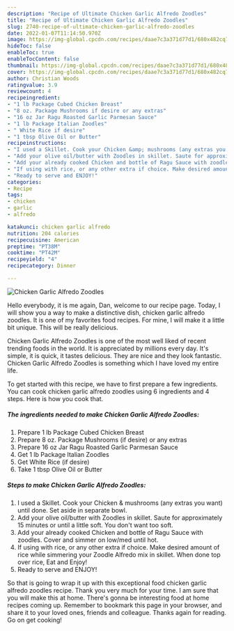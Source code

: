 ```yaml
---
description: "Recipe of Ultimate Chicken Garlic Alfredo Zoodles"
title: "Recipe of Ultimate Chicken Garlic Alfredo Zoodles"
slug: 2740-recipe-of-ultimate-chicken-garlic-alfredo-zoodles
date: 2022-01-07T11:14:50.970Z
image: https://img-global.cpcdn.com/recipes/daae7c3a371d77d1/680x482cq70/chicken-garlic-alfredo-zoodles-recipe-main-photo.jpg
hideToc: false
enableToc: true
enableTocContent: false
thumbnail: https://img-global.cpcdn.com/recipes/daae7c3a371d77d1/680x482cq70/chicken-garlic-alfredo-zoodles-recipe-main-photo.jpg
cover: https://img-global.cpcdn.com/recipes/daae7c3a371d77d1/680x482cq70/chicken-garlic-alfredo-zoodles-recipe-main-photo.jpg
author: Christian Woods
ratingvalue: 3.9
reviewcount: 4
recipeingredient:
- "1 lb Package Cubed Chicken Breast"
- "8 oz. Package Mushrooms if desire or any extras"
- "16 oz Jar Ragu Roasted Garlic Parmesan Sauce"
- "1 lb Package Italian Zoodles"
- " White Rice if desire"
- "1 tbsp Olive Oil or Butter"
recipeinstructions:
- "I used a Skillet. Cook your Chicken &amp; mushrooms (any extras you want) until done. Set aside in separate bowl."
- "Add your olive oil/butter with Zoodles in skillet. Saute for approximately 15 minutes or until a little soft. You don&#39;t want too soft."
- "Add your already cooked Chicken and bottle of Ragu Sauce with zoodles. Cover and simmer on low/med until hot."
- "If using with rice, or any other extra if choice. Make desired amount of rice while simmering your Zoodle Alfredo mix in skillet. When done top over rice, Eat and Enjoy!"
- "Ready to serve and ENJOY!"
categories:
- Recipe
tags:
- chicken
- garlic
- alfredo

katakunci: chicken garlic alfredo 
nutrition: 204 calories
recipecuisine: American
preptime: "PT38M"
cooktime: "PT42M"
recipeyield: "4"
recipecategory: Dinner

---
```



![Chicken Garlic Alfredo Zoodles](https://img-global.cpcdn.com/recipes/daae7c3a371d77d1/680x482cq70/chicken-garlic-alfredo-zoodles-recipe-main-photo.jpg)

Hello everybody, it is me again, Dan, welcome to our recipe page. Today, I will show you a way to make a distinctive dish, chicken garlic alfredo zoodles. It is one of my favorites food recipes. For mine, I will make it a little bit unique. This will be really delicious.



Chicken Garlic Alfredo Zoodles is one of the most well liked of recent trending foods in the world. It is appreciated by millions every day. It's simple, it is quick, it tastes delicious. They are nice and they look fantastic. Chicken Garlic Alfredo Zoodles is something which I have loved my entire life.


To get started with this recipe, we have to first prepare a few ingredients. You can cook chicken garlic alfredo zoodles using 6 ingredients and 4 steps. Here is how you cook that.

<!--inarticleads1-->

##### The ingredients needed to make Chicken Garlic Alfredo Zoodles:

1. Prepare 1 lb Package Cubed Chicken Breast
1. Prepare 8 oz. Package Mushrooms (if desire) or any extras
1. Prepare 16 oz Jar Ragu Roasted Garlic Parmesan Sauce
1. Get 1 lb Package Italian Zoodles
1. Get  White Rice (if desire)
1. Take 1 tbsp Olive Oil or Butter




<!--inarticleads2-->

##### Steps to make Chicken Garlic Alfredo Zoodles:

1. I used a Skillet. Cook your Chicken &amp; mushrooms (any extras you want) until done. Set aside in separate bowl.
1. Add your olive oil/butter with Zoodles in skillet. Saute for approximately 15 minutes or until a little soft. You don&#39;t want too soft.
1. Add your already cooked Chicken and bottle of Ragu Sauce with zoodles. Cover and simmer on low/med until hot.
1. If using with rice, or any other extra if choice. Make desired amount of rice while simmering your Zoodle Alfredo mix in skillet. When done top over rice, Eat and Enjoy!
1. Ready to serve and ENJOY!



So that is going to wrap it up with this exceptional food chicken garlic alfredo zoodles recipe. Thank you very much for your time. I am sure that you will make this at home. There's gonna be interesting food at home recipes coming up. Remember to bookmark this page in your browser, and share it to your loved ones, friends and colleague. Thanks again for reading. Go on get cooking!
